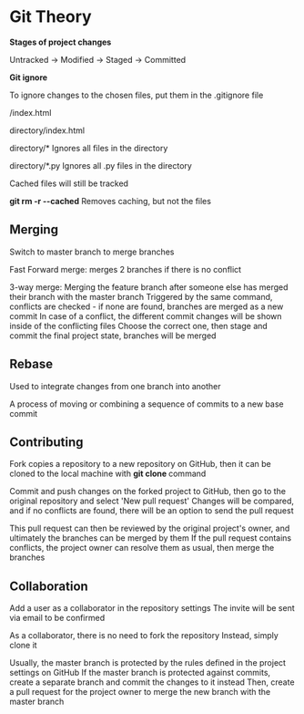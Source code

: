 # Git Theory

**Stages of project changes**

Untracked -> Modified -> Staged -> Committed

**Git ignore**

To ignore changes to the chosen files, put them in the .gitignore file

/index.html

directory/index.html

directory/*               Ignores all files in the directory

directory/*.py            Ignores all .py files in the directory

Cached files will still be tracked

**git rm -r --cached**    Removes caching, but not the files

## Merging

Switch to master branch to merge branches

Fast Forward merge: merges 2 branches if there is no conflict

3-way merge: Merging the feature branch after someone else has merged their branch
             with the master branch
             Triggered by the same command, conflicts are checked - if none are found,
             branches are merged as a new commit
             In case of a conflict, the different commit changes will be shown inside of the
             conflicting files
             Choose the correct one, then stage and commit the final project state, branches will be merged
             
## Rebase

Used to integrate changes from one branch into another

A process of moving or combining a sequence of commits to a new base commit

## Contributing

Fork copies a repository to a new repository on GitHub, then it can be cloned
to the local machine with **git clone <link>** command

Commit and push changes on the forked project to GitHub, then go to the original
repository and select 'New pull request'
Changes will be compared, and if no conflicts are found, there will be an option
to send the pull request

This pull request can then be reviewed by the original project's owner, and ultimately
the branches can be merged by them
If the pull request contains conflicts, the project owner can resolve them as usual,
then merge the branches

## Collaboration

Add a user as a collaborator in the repository settings
The invite will be sent via email to be confirmed

As a collaborator, there is no need to fork the repository
Instead, simply clone it

Usually, the master branch is protected by the rules defined in the project settings on GitHub
If the master branch is protected against commits, create a separate branch and commit the changes
to it instead
Then, create a pull request for the project owner to merge the new branch with the master branch
